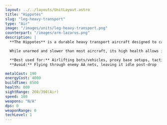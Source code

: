 ```yaml
---
layout: ../../layouts/UnitLayout.astro
title: "Hippotes"
slug: "leg-heavy-transport"
type: "Air"
image: "/images/units/leg-heavy-transport.png"
counterpart: "/images/arm-lazarus.png"
description: |
  **The Hippotes** is a durable heavy transport aircraft designed to carry Legion units across otherwise impassable terrain. With a reinforced frame and significant cargo capacity, it’s ideal for setting up proxy attacks, evacuating factories, or inserting forces behind enemy lines.

  While unarmed and slower than most aircraft, its high health allows it to survive light AA fire — but only briefly. Use the Hippotes to deliver bots or vehicles over water, cliffs, or choke points, enabling strategic flexibility far beyond walking range.

  **Best used for:** Airlifting bots/vehicles, proxy base setups, tactical redeployment  
  **Avoid:** Flying through enemy AA nets, leaving it idle post-drop

metalCost: 190
energyCost: 4000
buildTime: 8500
health: 800
sightRange: 260/390(Air)
speed: 100
weapons: "N/A"
dps: 0
weaponRange: 0
techLevel: 1
---
```

